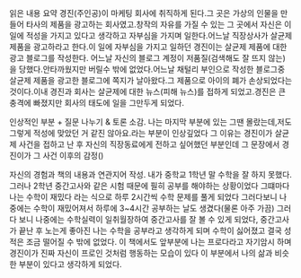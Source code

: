 읽은 내용 요약
경진(주인공)이 마케팅 회사에 취직하게 된다.그 곳은 가상의 인물을 만들어 타사의 제품을 광고하는 회사였고.창작의 자유를 가질 수 있는  그 곳에서 자신은 이 일에 적성을 가지고 있다고 생각하고 자부심을 가지며 일한다.어느날 직장상사가 살균제 제품을 광고하라고 한다.이 일에 자부심을 가지고 일하던 경진이는 살균제 제품에 대한 광고 블로그를 작성한다. 어느날 자신의 블로그 계정이 저품질(검색해도 잘 뜨지 않는)을 당했다.안타까웠지만 버릴수 밖에 없었다.어느날 채털리 부인으로 작성한 블로그중 살균제 제품을 광고한 블로그에 쪽지가 날아왔다.그 제품으로 아이의 폐가 손상되었다는 것이다.이내 경진과 회사는 살균제에 대한 뉴스(피해 뉴스)를 접하게 되었고.경진은 큰 충격에 빠졌지만 회사의 태도에 일을 그만두게 되었다.



인상적인 부분 + 질문 나누기 & 토론 소감.
나는 마지막 부분에 있는 그땐 몰랐는데,저도 그렇게 적성에 맞았던 거 같진 않아요.라는 부분이 인상깊었다 그 이유는 경진이가 살균제 사건을 접하고 난 후 자신의 직장동료에게 전하고 싶어했던 부분인데 그 문장에서 경진이가 그 사건 이후의 감정()


자신의 경험과 책의 내용과 연관지어 작성.
내가 중학교 1학년 말 수학을 잘 하지 못했다.그러나 2학년 중간고사와 같은 시험 때문에 필히 공부를 해야하는 상황이었다 그떄마다 나는 수학이 재밌다 라는 식으로 하루 2시간씩 수학 문제를 풀게 되었다 그러다보니 나중에는 수학이 재밌어져서 하루에 3~4시간 공부하는 날도 생겼다(물론 아주 가끔) 그러다 보니 나중에는 수학실력이 일취월장하여 중간고사를 
잘 볼 수 있게 되었다, 중간고사가 끝난 후 노는게 좋아진 나는 수학을 공부라고 생각하게 되며 수학이 싫어졌고 결국 성적은 조금 떨어질 수 밖에 없었다. 이 책에서도 앞부분에 나는 프로다라고 자기암시 하며 경진이가 진짜 자신이 프로인 것처럼 행동하는 모습이 있다 이 부분에서 나의 삶과 비슷한 부분이 있다고 생각하게 되었다.
